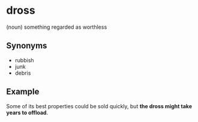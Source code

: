 # dross

(noun) something regarded as worthless

## Synonyms

+ rubbish
+ junk
+ debris

## Example

Some of its best properties could be sold quickly, but **the dross might take years to offload**.
